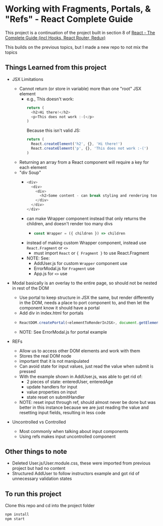 # Working with Fragments, Portals, & "Refs" - React Complete Guide

This project is a continuation of the project built in section 8 of [React - The Complete Guide (incl Hooks, React Router, Redux)](https://www.udemy.com/course/react-the-complete-guide-incl-redux/)

This builds on the previous topics, but I made a new repo to not mix the topics

## Things Learned from this project

- JSX Limitations
  - Cannot return (or store in variable) more than one "root" JSX element
    - e.g., This doesn't work:
      ```js
      return (
        <h2>Hi there!</h2>
        <p>This does not work :-(</p>
      )
      ```
      Because this isn't valid JS:
      ```js
      return (
        React.createElement('h2', {}, 'Hi there!')
        React.createElement('p', {}, 'This does not work :-(')
      )
      ```
  - Returning an array from a React component will require a key for each element
  - "div Soup"
    - ```js
      <div>
        <div>
          <div>
            <h2>Some content - can break styling and rendering too many html elements and may make application slower</h2>
          </div>
        </div>
      </div>
      ```
    - can make Wrapper component instead that only returns the children, and doesn't render too many divs
      - ```js
        const Wrapper = ({ children }) => children
        ```
    - instead of making custom Wrapper component, instead use `React.Fragment` or `<>`
      - must import `React` or `{ Fragment }` to use React.Fragment
    - NOTE: See:
      - AddUser.js for custom `Wrapper` component use
      - ErrorModal.js for `Fragment` use
      - App.js for `<>` use

- Modal basically is an overlay to the entire page, so should not be nested in rest of the DOM
  - Use portal to keep structure in JSX the same, but render differently in the DOM, needs a place to port component to, and then let the component know it should have a portal
  - Add div in index.html for portals
  - ```js
    ReactDOM.createPortal(<elementToRenderInJSX>, document.getElementById('pointerToContainerInRealDOM'))
    ```
  - NOTE: See ErrorModal.js for portal example

- REFs
  - Allow us to access other DOM elements and work with them
  - Stores the real DOM node
  - important that it is not manipulated
  - Can avoid state for input values, just read the value when submit is pressed
  - With the example shown in AddUser.js, was able to get rid of:
    - 2 pieces of state: enteredUser, enteredAge
    - update handlers for input
    - value properties on input
    - state reset on submitHandler
  - NOTE: reset input through ref, should almost never be done but was better in this instance because we are just reading the value and resetting input fields, resulting in less code

- Uncontrolled vs Controlled
  - Most commonly when talking about input components
  - Using refs makes input uncontrolled component



## Other things to note

- Deleted User.js/User.module.css, these were imported from previous project but had no content
- Structured AddUser to follow instructors example and got rid of unnecessary validation states

## To run this project
Clone this repo and cd into the project folder
```bash
npm install
npm start
```
